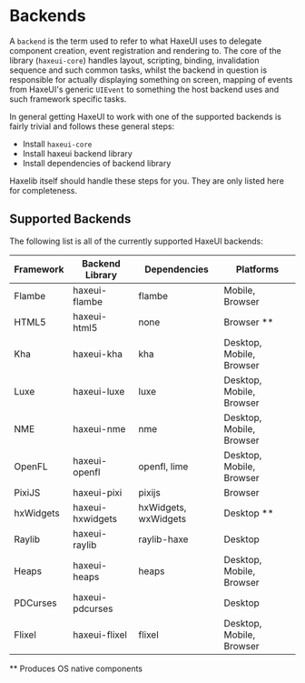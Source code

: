 Backends
================================
A `backend` is the term used to refer to what HaxeUI uses to delegate component creation, event registration and rendering to. The core of the library (`haxeui-core`) handles layout, scripting, binding, invalidation sequence and such common tasks, whilst the backend in question is responsible for actually displaying something on screen, mapping of events from HaxeUI's generic `UIEvent` to something the host backend uses and such framework specific tasks.

In general getting HaxeUI to work with one of the supported backends is fairly trivial and follows these general steps:

* Install `haxeui-core`
* Install haxeui backend library
* Install dependencies of backend library

Haxelib itself should handle these steps for you. They are only listed here for completeness. 

Supported Backends
-------------------------
The following list is all of the currently supported HaxeUI backends:

Framework | Backend Library  | Dependencies         | Platforms |
--------- | ---------------- | -------------------- | ---------
Flambe    | haxeui-flambe    | flambe               | Mobile, Browser
HTML5     | haxeui-html5     | none                 | Browser **
Kha       | haxeui-kha       | kha                  | Desktop, Mobile, Browser
Luxe      | haxeui-luxe      | luxe                 | Desktop, Mobile, Browser
NME       | haxeui-nme       | nme                  | Desktop, Mobile, Browser
OpenFL    | haxeui-openfl    | openfl, lime         | Desktop, Mobile, Browser
PixiJS    | haxeui-pixi      | pixijs               | Browser
hxWidgets | haxeui-hxwidgets | hxWidgets, wxWidgets | Desktop **
Raylib    | haxeui-raylib    | raylib-haxe          | Desktop
Heaps     | haxeui-heaps     | heaps                | Desktop, Mobile, Browser
PDCurses  | haxeui-pdcurses  |                      | Desktop
Flixel    | haxeui-flixel    | flixel               | Desktop, Mobile, Browser

** Produces OS native components